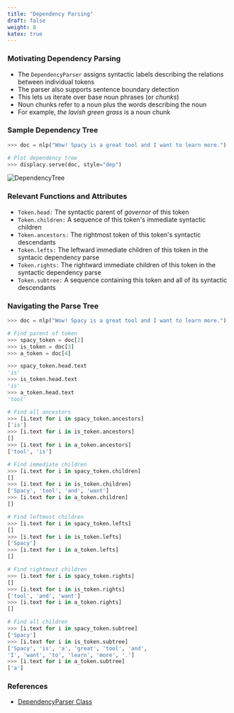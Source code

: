 ```yaml
---
title: "Dependency Parsing"
draft: false
weight: 8
katex: true
---
```


### Motivating Dependency Parsing
- The `DependencyParser` assigns syntactic labels describing the relations between individual tokens
- The parser also supports sentence boundary detection
- This lets us iterate over base noun phrases (or *chunks*)
- Noun chunks refer to a noun plus the words describing the noun
- For example, *the lavish green grass* is a noun chunk

### Sample Dependency Tree

```python
>>> doc = nlp("Wow! Spacy is a great tool and I want to learn more.")

# Plot dependency tree
>>> displacy.serve(doc, style="dep")
```

![DependencyTree](/img/token.svg)

### Relevant Functions and Attributes
- `Token.head:` The syntactic parent of *governor* of this token
- `Token.children:` A sequence of this token's immediate syntactic children
- `Token.ancestors:` The rightmost token of this token's syntactic descendants
- `Token.lefts:` The leftward immediate children of this token in the syntacic dependency parse
- `Token.rights:` The rightward immediate children of this token in the syntactic dependency parse
- `Token.subtree:` A sequence containing this token and all of its syntactic descendants

### Navigating the Parse Tree

```python
>>> doc = nlp("Wow! Spacy is a great tool and I want to learn more.")

# Find parent of token
>>> spacy_token = doc[2]
>>> is_token = doc[3]
>>> a_token = doc[4]

>>> spacy_token.head.text
'is'
>>> is_token.head.text
'is'
>>> a_token.head.text
'tool'

# Find all ancestors
>>> [i.text for i in spacy_token.ancestors]
['is']
>>> [i.text for i in is_token.ancestors]
[]
>>> [i.text for i in a_token.ancestors]
['tool', 'is']

# Find immediate children
>>> [i.text for i in spacy_token.children]
[]
>>> [i.text for i in is_token.children]
['Spacy', 'tool', 'and', 'want']
>>> [i.text for i in a_token.children]
[]

# Find leftmost children
>>> [i.text for i in spacy_token.lefts]
[]
>>> [i.text for i in is_token.lefts]
['Spacy']
>>> [i.text for i in a_token.lefts]
[]

# Find rightmost children
>>> [i.text for i in spacy_token.rights]
[]
>>> [i.text for i in is_token.rights]
['tool', 'and', 'want']
>>> [i.text for i in a_token.rights]
[]

# Find all children
>>> [i.text for i in spacy_token.subtree]
['Spacy']
>>> [i.text for i in is_token.subtree]
['Spacy', 'is', 'a', 'great', 'tool', 'and',
'I', 'want', 'to', 'learn', 'more', '.']
>>> [i.text for i in a_token.subtree]
['a']
```

### References
- [DependencyParser Class](https://spacy.io/api/dependencyparser)
